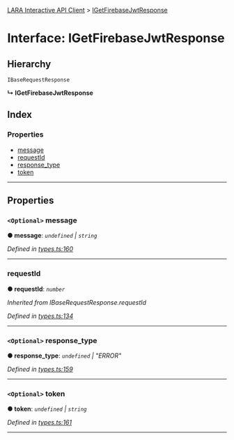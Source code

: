 [LARA Interactive API Client](../README.md) > [IGetFirebaseJwtResponse](../interfaces/igetfirebasejwtresponse.md)

# Interface: IGetFirebaseJwtResponse

## Hierarchy

 `IBaseRequestResponse`

**↳ IGetFirebaseJwtResponse**

## Index

### Properties

* [message](igetfirebasejwtresponse.md#message)
* [requestId](igetfirebasejwtresponse.md#requestid)
* [response_type](igetfirebasejwtresponse.md#response_type)
* [token](igetfirebasejwtresponse.md#token)

---

## Properties

<a id="message"></a>

### `<Optional>` message

**● message**: *`undefined` \| `string`*

*Defined in [types.ts:160](../../../lara-typescript/src/interactive-api-client/types.ts#L160)*

___
<a id="requestid"></a>

###  requestId

**● requestId**: *`number`*

*Inherited from IBaseRequestResponse.requestId*

*Defined in [types.ts:134](../../../lara-typescript/src/interactive-api-client/types.ts#L134)*

___
<a id="response_type"></a>

### `<Optional>` response_type

**● response_type**: *`undefined` \| "ERROR"*

*Defined in [types.ts:159](../../../lara-typescript/src/interactive-api-client/types.ts#L159)*

___
<a id="token"></a>

### `<Optional>` token

**● token**: *`undefined` \| `string`*

*Defined in [types.ts:161](../../../lara-typescript/src/interactive-api-client/types.ts#L161)*

___

